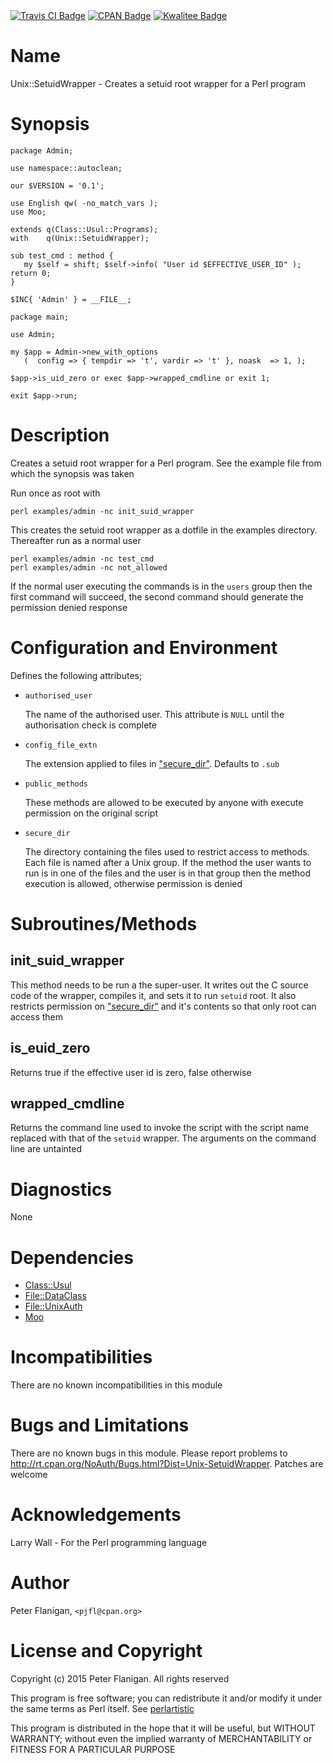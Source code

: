 <div>
    <a href="https://travis-ci.org/pjfl/p5-unix-setuidwrapper"><img src="https://travis-ci.org/pjfl/p5-unix-setuidwrapper.svg?branch=master" alt="Travis CI Badge"></a>
    <a href="http://badge.fury.io/pl/Unix-SetuidWrapper"><img src="https://badge.fury.io/pl/Unix-SetuidWrapper.svg" alt="CPAN Badge"></a>
    <a href="http://cpants.cpanauthors.org/dist/Unix-SetuidWrapper"><img src="http://cpants.cpanauthors.org/dist/Unix-SetuidWrapper.png" alt="Kwalitee Badge"></a>
</div>

# Name

Unix::SetuidWrapper - Creates a setuid root wrapper for a Perl program

# Synopsis

    package Admin;

    use namespace::autoclean;

    our $VERSION = '0.1';

    use English qw( -no_match_vars );
    use Moo;

    extends q(Class::Usul::Programs);
    with    q(Unix::SetuidWrapper);

    sub test_cmd : method {
       my $self = shift; $self->info( "User id $EFFECTIVE_USER_ID" ); return 0;
    }

    $INC{ 'Admin' } = __FILE__;

    package main;

    use Admin;

    my $app = Admin->new_with_options
       (  config => { tempdir => 't', vardir => 't' }, noask  => 1, );

    $app->is_uid_zero or exec $app->wrapped_cmdline or exit 1;

    exit $app->run;

# Description

Creates a setuid root wrapper for a Perl program.  See the example file
from which the synopsis was taken

Run once as root with

    perl examples/admin -nc init_suid_wrapper

This creates the setuid root wrapper as a dotfile in the examples directory.
Thereafter run as a normal user

    perl examples/admin -nc test_cmd
    perl examples/admin -nc not_allowed

If the normal user executing the commands is in the `users` group then the
first command will succeed, the second command should generate the
permission denied response

# Configuration and Environment

Defines the following attributes;

- `authorised_user`

    The name of the authorised user. This attribute is `NULL` until the
    authorisation check is complete

- `config_file_extn`

    The extension applied to files in ["secure\_dir"](#secure_dir). Defaults to `.sub`

- `public_methods`

    These methods are allowed to be executed by anyone with execute permission on
    the original script

- `secure_dir`

    The directory containing the files used to restrict access to methods. Each
    file is named after a Unix group. If the method the user wants to run is in
    one of the files and the user is in that group then the method execution
    is allowed, otherwise permission is denied

# Subroutines/Methods

## init\_suid\_wrapper

This method needs to be run a the super-user. It writes out the C source code
of the wrapper, compiles it, and sets it to run `setuid` root. It also
restricts permission on ["secure\_dir"](#secure_dir) and it's contents so that only root
can access them

## is\_euid\_zero

Returns true if the effective user id is zero, false otherwise

## wrapped\_cmdline

Returns the command line used to invoke the script with the script name
replaced with that of the `setuid` wrapper. The arguments on the command line
are untainted

# Diagnostics

None

# Dependencies

- [Class::Usul](https://metacpan.org/pod/Class::Usul)
- [File::DataClass](https://metacpan.org/pod/File::DataClass)
- [File::UnixAuth](https://metacpan.org/pod/File::UnixAuth)
- [Moo](https://metacpan.org/pod/Moo)

# Incompatibilities

There are no known incompatibilities in this module

# Bugs and Limitations

There are no known bugs in this module. Please report problems to
http://rt.cpan.org/NoAuth/Bugs.html?Dist=Unix-SetuidWrapper.
Patches are welcome

# Acknowledgements

Larry Wall - For the Perl programming language

# Author

Peter Flanigan, `<pjfl@cpan.org>`

# License and Copyright

Copyright (c) 2015 Peter Flanigan. All rights reserved

This program is free software; you can redistribute it and/or modify it
under the same terms as Perl itself. See [perlartistic](https://metacpan.org/pod/perlartistic)

This program is distributed in the hope that it will be useful,
but WITHOUT WARRANTY; without even the implied warranty of
MERCHANTABILITY or FITNESS FOR A PARTICULAR PURPOSE

